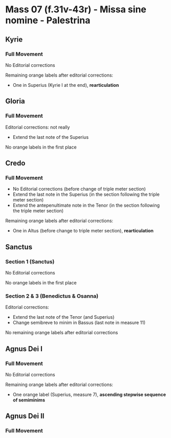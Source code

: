 # Mass 07 (f.31v-43r) - Missa sine nomine - Palestrina



## Kyrie
### Full Movement

No Editorial corrections

Remaining orange labels after editorial corrections:
- One in Superius (Kyrie I at the end), **rearticulation**



## Gloria
### Full Movement

Editorial corrections: not really
- Extend the last note of the Superius

No orange labels in the first place



## Credo
### Full Movement

- No Editorial corrections (before change of triple meter section)
- Extend the last note in the Superius (in the section following the triple meter section)
- Extend the antepenultimate note in the Tenor (in the section following the triple meter section)

Remaining orange labels after editorial corrections:
- One in Altus (before change to triple meter section), **rearticulation**


## Sanctus
### Section 1 (Sanctus)

No Editorial corrections

No orange labels in the first place


### Section 2 & 3 (Benedictus & Osanna)

Editorial corrections:
- Extend the last note of the Tenor (and Superius)
- Change semibreve to minim in Bassus (last note in measure 11)

No remaining orange labels after editorial corrections



## Agnus Dei I
### Full Movement

No Editorial corrections

Remaining orange labels after editorial corrections:
- One orange label (Superius, measure 7), **ascending stepwise sequence of semiminims**




## Agnus Dei II
### Full Movement
